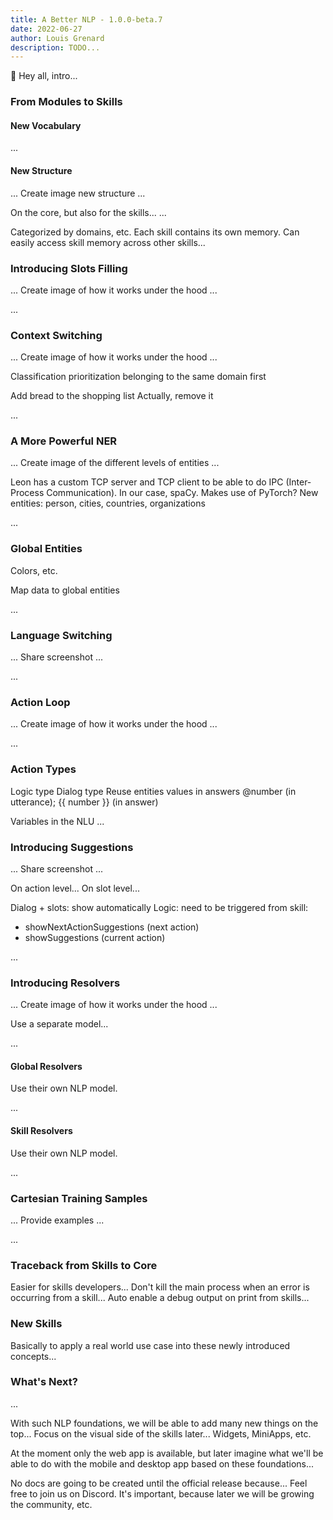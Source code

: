 ```yaml
---
title: A Better NLP - 1.0.0-beta.7
date: 2022-06-27
author: Louis Grenard
description: TODO...
---
```


👋 Hey all, intro...


### From Modules to Skills

#### New Vocabulary

...

#### New Structure

... Create image new structure ...

On the core, but also for the skills...
...

Categorized by domains, etc.
Each skill contains its own memory.
Can easily access skill memory across other skills...

### Introducing Slots Filling

... Create image of how it works under the hood ...

...

### Context Switching

... Create image of how it works under the hood ...

Classification prioritization belonging to the same domain first

Add bread to the shopping list
Actually, remove it

...

### A More Powerful NER

... Create image of the different levels of entities ...

Leon has a custom TCP server and TCP client to be able to do IPC (Inter-Process Communication).
In our case, spaCy. Makes use of PyTorch?
New entities: person, cities, countries, organizations

...

### Global Entities

Colors, etc.

Map data to global entities

...

### Language Switching

... Share screenshot ...

...

### Action Loop

... Create image of how it works under the hood ...

...

### Action Types

Logic type
Dialog type
  Reuse entities values in answers @number (in utterance); {{ number }} (in answer)

Variables in the NLU
...

### Introducing Suggestions

... Share screenshot ...

On action level...
On slot level...

Dialog + slots: show automatically
Logic: need to be triggered from skill:
  - showNextActionSuggestions (next action)
  - showSuggestions (current action)

...

### Introducing Resolvers

... Create image of how it works under the hood ...

Use a separate model...

...

#### Global Resolvers

Use their own NLP model.

...

#### Skill Resolvers

Use their own NLP model.

...

### Cartesian Training Samples

... Provide examples ...

...

### Traceback from Skills to Core

Easier for skills developers...
Don't kill the main process when an error is occurring from a skill...
Auto enable a debug output on print from skills...

### New Skills

Basically to apply a real world use case into these newly introduced concepts...

### What's Next?

...

With such NLP foundations, we will be able to add many new things on the top...
Focus on the visual side of the skills later... Widgets, MiniApps, etc.

At the moment only the web app is available, but later imagine what we'll be able to do with the mobile and desktop app based on these foundations...

No docs are going to be created until the official release because...
Feel free to join us on Discord. It's important, because later we will be growing the community, etc.
